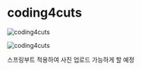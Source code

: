 # coding4cuts

![coding4cuts](https://user-images.githubusercontent.com/118426807/226906992-608259d2-1a9d-4be8-a8ad-cebd3aa0e45d.PNG)

![coding4cuts](https://user-images.githubusercontent.com/118426807/226907524-34dc2717-1d07-4e6f-a2bd-6e6537150390.PNG)

스프링부트 적용하여 사진 업로드 가능하게 할 예정
